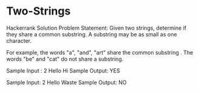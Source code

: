 # Two-Strings
Hackerrank Solution
Problem Statement:
Given two strings, determine if they share a common
   substring.
 A substring may be as small as one character.

For example, the words "a", "and", "art" share 
   the common substring . 
The words "be" and "cat" do not share a substring.

Sample Input : 
2
Hello
Hi
Sample Output:
YES

Sample Input:
2
Hello
Waste
Sample Output:
NO

